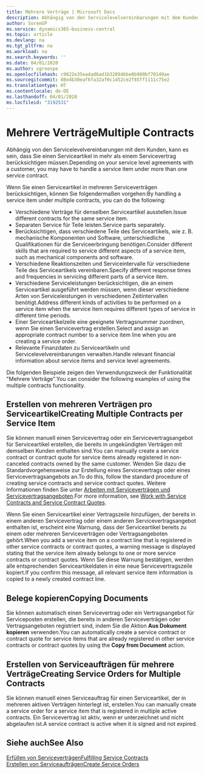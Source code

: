 ```yaml
---
title: Mehrere Verträge | Microsoft Docs
description: Abhängig von den Servicelevelvereinbarungen mit dem Kunden, kann es sein, dass Sie einen Serviceartikel in mehr als einem Servicevertrag berücksichtigen müssen.
author: SorenGP
ms.service: dynamics365-business-central
ms.topic: article
ms.devlang: na
ms.tgt_pltfrm: na
ms.workload: na
ms.search.keywords: ''
ms.date: 04/01/2020
ms.author: sgroespe
ms.openlocfilehash: c9822e35ea4ad6ad1b32894bbe0b980bf70149ae
ms.sourcegitcommit: 88e4b30eaf6fa32af0c1452ce2f85ff1111c75e2
ms.translationtype: HT
ms.contentlocale: de-DE
ms.lasthandoff: 04/01/2020
ms.locfileid: "3192531"
---
```

# <a name="multiple-contracts"></a><span data-ttu-id="d11e8-103">Mehrere Verträge</span><span class="sxs-lookup"><span data-stu-id="d11e8-103">Multiple Contracts</span></span>
<span data-ttu-id="d11e8-104">Abhängig von den Servicelevelvereinbarungen mit dem Kunden, kann es sein, dass Sie einen Serviceartikel in mehr als einem Servicevertrag berücksichtigen müssen.</span><span class="sxs-lookup"><span data-stu-id="d11e8-104">Depending on your service level agreements with a customer, you may have to handle a service item under more than one service contract.</span></span>  
  
<span data-ttu-id="d11e8-105">Wenn Sie einen Serviceartikel in mehreren Serviceverträgen berücksichtigen, können Sie folgendermaßen vorgehen:</span><span class="sxs-lookup"><span data-stu-id="d11e8-105">By handling a service item under multiple contracts, you can do the following:</span></span>  
  
* <span data-ttu-id="d11e8-106">Verschiedene Verträge für denselben Serviceartikel ausstellen.</span><span class="sxs-lookup"><span data-stu-id="d11e8-106">Issue different contracts for the same service item.</span></span>  
* <span data-ttu-id="d11e8-107">Separaten Service für Teile leisten.</span><span class="sxs-lookup"><span data-stu-id="d11e8-107">Service parts separately.</span></span>  
* <span data-ttu-id="d11e8-108">Berücksichtigen, dass verschiedene Teile des Serviceartikels, wie z. B. mechanische Komponenten und Software, unterschiedliche Qualifikationen für die Serviceerbringung benötigen.</span><span class="sxs-lookup"><span data-stu-id="d11e8-108">Consider different skills that are required to service different aspects of a service item, such as mechanical components and software.</span></span>  
* <span data-ttu-id="d11e8-109">Verschiedene Reaktionszeiten und Serviceintervalle für verschiedene Teile des Serviceartikels vereinbaren.</span><span class="sxs-lookup"><span data-stu-id="d11e8-109">Specify different response times and frequencies in servicing different parts of a service item.</span></span>  
* <span data-ttu-id="d11e8-110">Verschiedene Serviceleistungen berücksichtigen, die an einem Serviceartikel ausgeführt werden müssen, wenn dieser verschiedene Arten von Serviceleistungen in verschiedenen Zeitintervallen benötigt.</span><span class="sxs-lookup"><span data-stu-id="d11e8-110">Address different kinds of activities to be performed on a service item when the service item requires different types of service in different time periods.</span></span>  
* <span data-ttu-id="d11e8-111">Einer Serviceartikelzeile eine geeignete Vertragsnummer zuordnen, wenn Sie einen Servicevertrag erstellen.</span><span class="sxs-lookup"><span data-stu-id="d11e8-111">Select and assign an appropriate contract number to a service item line when you are creating a service order.</span></span>  
* <span data-ttu-id="d11e8-112">Relevante Finanzdaten zu Serviceartikeln und Servicelevelvereinbarungen verwalten.</span><span class="sxs-lookup"><span data-stu-id="d11e8-112">Handle relevant financial information about service items and service level agreements.</span></span>  
  
<span data-ttu-id="d11e8-113">Die folgenden Beispiele zeigen den Verwendungszweck der Funktionalität "Mehrere Verträge".</span><span class="sxs-lookup"><span data-stu-id="d11e8-113">You can consider the following examples of using the multiple contracts functionality.</span></span>  
  
## <a name="creating-multiple-contracts-per-service-item"></a><span data-ttu-id="d11e8-114">Erstellen von mehreren Verträgen pro Serviceartikel</span><span class="sxs-lookup"><span data-stu-id="d11e8-114">Creating Multiple Contracts per Service Item</span></span>  
<span data-ttu-id="d11e8-115">Sie können manuell einen Servicevertrag oder ein Servicevertragsangebot für Serviceartikel erstellen, die bereits in ungekündigten Verträgen mit demselben Kunden enthalten sind.</span><span class="sxs-lookup"><span data-stu-id="d11e8-115">You can manually create a service contract or contract quote for service items already registered in non-canceled contracts owned by the same customer.</span></span> <span data-ttu-id="d11e8-116">Wenden Sie dazu die Standardvorgehensweise zur Erstellung eines Servicevertrags oder eines Servicevertragsangebots an.</span><span class="sxs-lookup"><span data-stu-id="d11e8-116">To do this, follow the standard procedure of creating service contracts and service contract quotes.</span></span> <span data-ttu-id="d11e8-117">Weitere Informationen finden Sie unter [Arbeiten mit Serviceverträgen und Servicevertragsangeboten](service-how-to-create-service-contracts-and-service-contract-quotes.md).</span><span class="sxs-lookup"><span data-stu-id="d11e8-117">For more information, see [Work with Service Contracts and Service Contract Quotes](service-how-to-create-service-contracts-and-service-contract-quotes.md).</span></span>  
  
<span data-ttu-id="d11e8-118">Wenn Sie einen Serviceartikel einer Vertragszeile hinzufügen, der bereits in einem anderen Servicevertrag oder einem anderen Servicevertragsangebot enthalten ist, erscheint eine Warnung, dass der Serviceartikel bereits zu einem oder mehreren Serviceverträgen oder Vertragsangeboten gehört.</span><span class="sxs-lookup"><span data-stu-id="d11e8-118">When you add a service item on a contract line that is registered in other service contracts or contract quotes, a warning message is displayed stating that the service item already belongs to one or more service contracts or contract quotes.</span></span> <span data-ttu-id="d11e8-119">Wenn Sie diese Warnung bestätigen, werden alle entsprechenden Serviceartikeldaten in eine neue Servicevertragszeile kopiert.</span><span class="sxs-lookup"><span data-stu-id="d11e8-119">If you confirm this message, all relevant service item information is copied to a newly created contract line.</span></span>  
  
## <a name="copying-documents"></a><span data-ttu-id="d11e8-120">Belege kopieren</span><span class="sxs-lookup"><span data-stu-id="d11e8-120">Copying Documents</span></span>  
<span data-ttu-id="d11e8-121">Sie können automatisch einen Servicevertrag oder ein Vertragsangebot für Serviceposten erstellen, die bereits in anderen Serviceverträgen oder Vertragsangeboten registriert sind, indem Sie die Aktion **Aus Dokument kopieren** verwenden.</span><span class="sxs-lookup"><span data-stu-id="d11e8-121">You can automatically create a service contract or contract quote for service items that are already registered in other service contracts or contract quotes by using the **Copy from Document** action.</span></span>  
  
## <a name="creating-service-orders-for-multiple-contracts"></a><span data-ttu-id="d11e8-122">Erstellen von Serviceaufträgen für mehrere Verträge</span><span class="sxs-lookup"><span data-stu-id="d11e8-122">Creating Service Orders for Multiple Contracts</span></span>  
<span data-ttu-id="d11e8-123">Sie können manuell einen Serviceauftrag für einen Serviceartikel, der in mehreren aktiven Verträgen hinterlegt ist, erstellen.</span><span class="sxs-lookup"><span data-stu-id="d11e8-123">You can manually create a service order for a service item that is registered in multiple active contracts.</span></span> <span data-ttu-id="d11e8-124">Ein Servicevertrag ist aktiv, wenn er unterzeichnet und nicht abgelaufen ist.</span><span class="sxs-lookup"><span data-stu-id="d11e8-124">A service contract is active when it is signed and not expired.</span></span>  
  
## <a name="see-also"></a><span data-ttu-id="d11e8-125">Siehe auch</span><span class="sxs-lookup"><span data-stu-id="d11e8-125">See Also</span></span>  
[<span data-ttu-id="d11e8-126">Erfüllen von Serviceverträgen</span><span class="sxs-lookup"><span data-stu-id="d11e8-126">Fulfilling Service Contracts</span></span>](service-fulfill-service-contracts.md)  
[<span data-ttu-id="d11e8-127">Erstellen von Serviceaufträgen</span><span class="sxs-lookup"><span data-stu-id="d11e8-127">Create Service Orders</span></span>](service-how-to-create-service-orders.md)  
